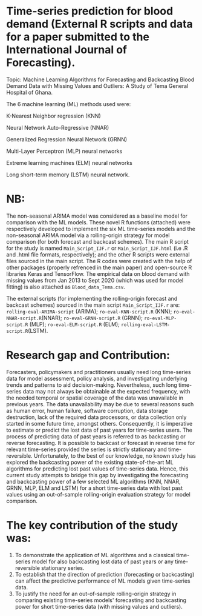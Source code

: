 # Time-series prediction for blood demand (External R scripts and data for a paper submitted to the International Journal of Forecasting).

Topic: Machine Learning Algorithms for Forecasting and Backcasting Blood Demand Data with Missing Values and Outliers: A Study of Tema General Hospital of Ghana.

The 6 machine learning (ML) methods used were:

K-Nearest Neighbor regression (KNN)

Neural Network Auto-Regressive (NNAR)

Generalized Regression Neural Network (GRNN)

Multi-Layer Perceptron (MLP) neural networks

Extreme learning machines (ELM) neural networks

Long short-term memory (LSTM) neural network.

# NB: 
The non-seasonal ARIMA model was considered as a baseline model for comparison with the ML models. These novel R functions (attached) were respectively developed to implement the six ML time-series models and the non-seasonal ARIMA model via a rolling-origin strategy for model comparison (for both forecast and backcast schemes). The main R script for the study is named `Main_Script_IJF.r` or `Main_Script_IJF.html` (i.e .R  and .html file formats, respectively); and the other R scripts were external files sourced in the main script. The R codes were created with the help of other packages (properly refrenced in the main paper) and open-source R libraries Keras and TensorFlow. The empirical data on blood demand with missing values from Jan 2013 to Sept 2020 (which was used for model fitting) is also attached as `Blood_data_Tema.csv`.

The external scripts (for implementing the rolling-origin forecast and backcast schemes) sourced in the main script `Main_Script_IJF.r` are: `rolling-eval-ARIMA-script` (ARIMA); `ro-eval-KNN-script.R` (KNN); `ro-eval-NNAR-script.R`(NNAR); `ro-eval-GRNN-script.R` (GRNN); `ro-eval-MLP-script.R` (MLP); `ro-eval-ELM-script.R` (ELM); `rolling-eval-LSTM-script.R`(LSTM). 

# Research gap and Contribution:

Forecasters, policymakers and practitioners usually need long time-series data for model assessment, policy analysis, and investigating underlying trends and patterns to aid decision-making. Nevertheless, such long time-series data may not always be obtainable at the expected frequency, with the needed temporal or spatial coverage of the data was unavailable in previous years. The data unavailability may be due to several reasons such as human error, human failure, software corruption, data storage destruction, lack of the required data processors, or data collection only started in some future time, amongst others. Consequently, it is imperative to estimate or predict the lost data of past years for time-series users. The process of predicting data of past years is referred to as backcasting or reverse forecasting. It is possible to backcast or forecast in reverse time for relevant time-series provided the series is strictly stationary and time-reversible. Unfortunately, to the best of our knowledge, no known study has explored the backcasting power of the existing state-of-the-art ML algorithms for predicting lost past values of time-series data. Hence, this current study attempts to bridge this gap by investigating the forecasting and backcasting power of a few selected ML algorithms (KNN, NNAR, GRNN, MLP, ELM and LSTM) for a short time-series data with lost past values using an out-of-sample rolling-origin evaluation strategy for model comparison.


# The key contribution of the study was:

1. To demonstrate the application of ML algorithms and a classical time-series model for also backcasting lost data of past years or any time-reversible stationary series.
4. To establish that the direction of prediction (forecasting or backcasting) can affect the predictive performance of ML models given time-series data.
5. To justify the need for an out-of-sample rolling-origin strategy in comparing existing time-series models' forecasting and backcasting power for short time-series data (with missing values and outliers).

